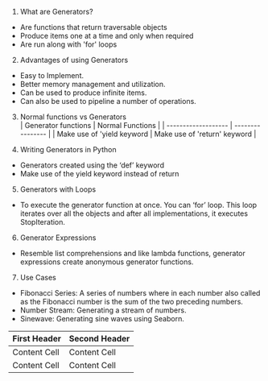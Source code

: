 1. What are Generators?
  * Are functions that return traversable objects
  * Produce items one at a time and only when required
  * Are run along with 'for' loops
  
  
2. Advantages of using Generators
  * Easy to Implement.
  * Better memory management and utilization.
  * Can be used to produce infinite items.
  * Can also be used to pipeline a number of operations.


3. Normal functions vs Generators\
| Generator functions        | Normal Functions             |
| -------------------        | ----------------             |
| Make use of 'yield keyword | Make use of 'return' keyword |
  

4. Writing Generators in Python
  * Generators created using the ‘def’ keyword
  * Make use of the yield keyword instead of return


5. Generators with Loops
  * To execute the generator function at once. You can ‘for’ loop. This loop iterates over all the objects and after all implementations, it executes StopIteration.


6. Generator Expressions
  * Resemble list comprehensions and like lambda functions, generator expressions create anonymous generator functions.


7. Use Cases
  * Fibonacci Series: A series of numbers where in each number also called as the Fibonacci number is the sum of the two preceding numbers.
  * Number Stream: Generating a stream of numbers.
  * Sinewave: Generating sine waves using Seaborn.


| First Header  | Second Header |
| ------------- | ------------- |
| Content Cell  | Content Cell  |
| Content Cell  | Content Cell  |
